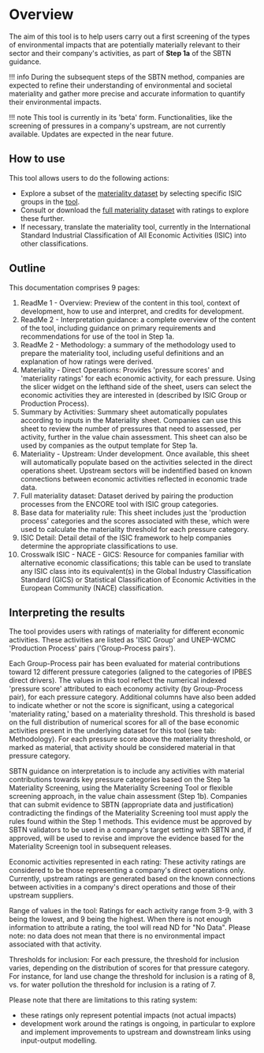 
# Overview

The aim of this tool is to help users carry out a first screening of the types of environmental impacts that are potentially materially relevant to their sector and their company's activities, as part of **Step 1a** of the SBTN guidance.

!!! info
    During the subsequent steps of the SBTN method, companies are expected to refine their understanding of environmental and societal materiality and gather more precise and accurate information to quantify their environmental impacts.

!!! note
    This tool is currently in its 'beta' form. Functionalities, like the screening of  pressures in a company's upstream, are not currently available. Updates are expected in the near future.

## How to use
This tool allows users to do the following actions:

* Explore a subset of the [materiality dataset](direct-operations.md) by selecting specific ISIC groups in the [tool](direct-operations.md).
* Consult or download the [full materiality dataset](full-materiality-dataset.md) with ratings to explore these further.
* If necessary, translate the materiality tool, currently in the International Standard Industrial Classification of All Economic Activities (ISIC) into other classifications.


## Outline
This documentation comprises 9 pages:

1. ReadMe 1 - Overview: Preview of the content in this tool, context of development, how to use and interpret, and credits for development. 
2. ReadMe 2 - Interpretation guidance: a complete overview of the content of the tool, including guidance on primary requirements and recommendations for use of the tool in Step 1a.
3. ReadMe 2  -  Methodology: a summary of the methodology used to prepare the materiality tool, including useful definitions and an explanation of how ratings were derived.
4. Materiality - Direct Operations: Provides 'pressure scores' and 'materiality ratings' for each economic activity, for each pressure. Using the slicer widget on the lefthand side of the sheet, users can select the economic activities they are interested in (described by ISIC Group or Production Process).
5. Summary by Activities: Summary sheet automatically populates according to inputs in the Materiality sheet. Companies can use this sheet to review the number of pressures that need to assessed, per activity, further in the value chain assessment. This sheet can also be used by companies as the output template for Step 1a. 
6. Materiality - Upstream: Under development. Once available, this sheet will automatically populate based on the activities selected in the direct operations sheet. Upstream sectors will be indentified based on known connections between economic activities reflected in economic trade data.
7. Full materiality dataset: Dataset derived by pairing the production processes from the ENCORE tool with ISIC group categories. 
8. Base data for materiality rule: This sheet includes just the 'production process' categories and the scores associated with these, which were used to calculate the materiality threshold for each pressure category. 
9.  ISIC Detail: Detail detail of the ISIC framework to help companies determine the appropriate classifications to use.
10. Crosswalk ISIC - NACE - GICS: Resource for companies familiar with alternative economic classifications; this table can be used to translate any ISIC class into its equivalent(s) in the Global Industry Classification Standard (GICS) or Statistical Classification of Economic Activities in the European Community (NACE) classification.



## Interpreting the results 
The tool provides users with ratings of materiality for different economic activities. These activities are listed as 'ISIC Group' and UNEP-WCMC 'Production Process' pairs ('Group-Process pairs').  

Each Group-Process pair has been evaluated for material contributions toward 12 different pressure categories (aligned to the categories of IPBES direct drivers). The values in this tool reflect the numerical indexed 'pressure score' attributed to each economy activity (by Group-Process pair), for each pressure category. Additional columns have also been added to indicate whether or not the score is significant, using a categorical 'materiality rating,' based on a materiality threshold. This threshold is based on the full distribution of numerical scores for all of the base economic activities present in the underlying dataset for this tool (see tab: Methodology). For each pressure score above the materiality threshold, or marked as material, that activity should be considered material in that pressure category. 

SBTN guidance on interpretation is to include any activities with material contributions towards key pressure categories based on the Step 1a Materiality Screening, using the Materiality Screening Tool or flexible screening approach, in the value chain assessment (Step 1b).  Companies that can submit evidence to SBTN (appropriate data and justification) contradicting the findings of the Materiality Screening tool must apply the rules found within the Step 1 methods. This evidence must be approved by SBTN validators to be used in a company's target setting with SBTN and, if approved, will be used to revise and improve the evidence based for the Materiality Screenign tool in subsequent releases.

Economic activities represented in each rating: These activity ratings are considered to be those representing a company's direct operations only. Currently, upstream ratings are generated based on the known connections between activities in a company's direct operations and those of their upstream suppliers.

Range of values in the tool: Ratings for each activity range from 3-9, with 3 being the lowest, and 9 being the highest. When there is not enough information to attribute a rating, the tool will read ND for "No Data". Please note: no data does not mean that there is no environmental impact associated with that activity. 

Thresholds for inclusion: For each pressure, the threshold for inclusion varies, depending on the distribution of scores for that pressure category. For instance, for land use change the threshold for inclusion is a rating of 8, vs. for water pollution the threshold for inclusion is a rating of 7. 

Please note that there are limitations to this rating system:
- these ratings only represent potential impacts (not actual impacts)
- development work around the ratings is ongoing, in particular to explore and implement improvements to upstream and downstream links using input-output modelling.